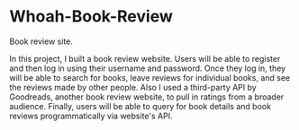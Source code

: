 

# Whoah-Book-Review

Book review site.

In this project, I built a book review website. Users will be able to register and then log in using their username and password. Once they log in, they will be able to search for books, leave reviews for individual books, and see the reviews made by other people. Also I used a third-party API by Goodreads, another book review website, to pull in ratings from a broader audience. Finally, users will be able to query for book details and book reviews programmatically via website's API.
